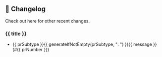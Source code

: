 ## 📝 Changelog

Check out here for other recent changes.

<!-- changes -->

### {{ title }}

<!-- commits -->
- {{ prSubtype }}{{ generateIfNotEmpty(prSubtype, ": ") }}{{ message }} (#{{ prNumber }})
<!-- commits -->

<!-- changes -->
